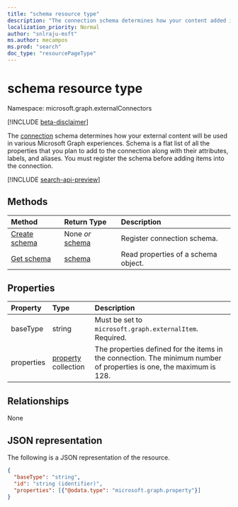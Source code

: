 ```yaml
---
title: "schema resource type"
description: "The connection schema determines how your content added into a connection will be used in various Microsoft Graph experiences."
localization_priority: Normal
author: "snlraju-msft"
ms.author: mecampos
ms.prod: "search"
doc_type: "resourcePageType"
---
```


# schema resource type

Namespace: microsoft.graph.externalConnectors

[!INCLUDE [beta-disclaimer](../../includes/beta-disclaimer.md)]

The [connection](externalconnection.md) schema determines how your external content will be used in various Microsoft Graph experiences. Schema is a flat list of all the properties that you plan to add to the connection along with their attributes, labels, and aliases. You must register the schema before adding items into the connection.

[!INCLUDE [search-api-preview](../../includes/search-api-preview-signup.md)]

## Methods

| Method                                                    | Return Type                   | Description |
|:----------------------------------------------------------|:------------------------------|:--|
| [Create schema](../api/externalconnection-post-schema.md) | None *or* [schema](schema.md) | Register connection schema. |
| [Get schema](../api/schema-get.md)                        | [schema](schema.md)           | Read properties of a schema object. |

## Properties

| Property   | Type                               | Description                |
|:-----------|:-----------------------------------|:---------------------------|
| baseType   | string                             | Must be set to `microsoft.graph.externalItem`. Required. |
| properties | [property](property.md) collection | The properties defined for the items in the connection. The minimum number of properties is one, the maximum is 128. |

## Relationships

None

## JSON representation

The following is a JSON representation of the resource.

<!-- {
  "blockType": "resource",
  "optionalProperties": [

  ],
  "@odata.type": "microsoft.graph.schema",
  "keyProperty": "id"
}-->

```json
{
  "baseType": "string",
  "id": "string (identifier)",
  "properties": [{"@odata.type": "microsoft.graph.property"}]
}
```

<!-- uuid: 16cd6b66-4b1a-43a1-adaf-3a886856ed98
2019-02-04 14:57:30 UTC -->
<!-- {
  "type": "#page.annotation",
  "description": "schema resource",
  "keywords": "",
  "section": "documentation",
  "tocPath": ""
}-->


